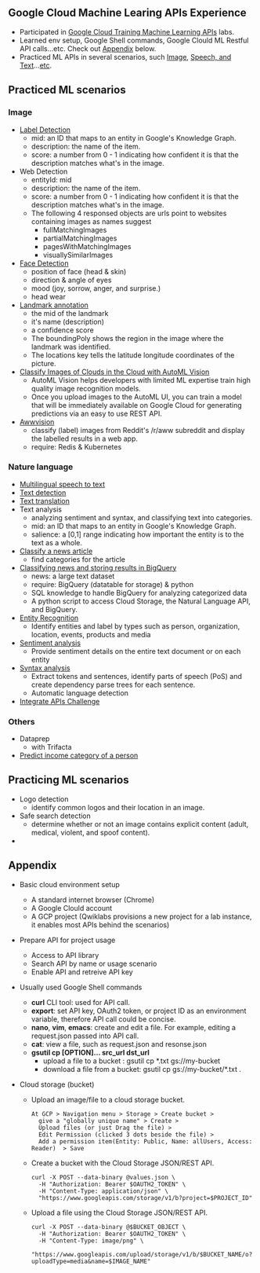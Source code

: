 ## Google Cloud Machine Learing APIs Experience

- Participated in [Google Cloud Training Machine Learning APIs](https://google.qwiklabs.com/) labs.
- Learned env setup, Google Shell commands, Google Clould ML Restful API calls...etc. Check out [Appendix](#appendix) below.
- Practiced ML APIs in several scenarios, such [Image](#image), [Speech, and Text](#nature-language)...[etc](#others).

## Practiced ML scenarios
### Image
* [Label Detection](label_detection)
  * mid: an ID that maps to an entity in Google's Knowledge Graph.
  * description: the name of the item.
  * score: a number from 0 - 1 indicating how confident it is that the description matches what's in the image.
* Web Detection
  * entityId: mid
  * description: the name of the item.
  * score: a number from 0 - 1 indicating how confident it is that the description matches what's in the image.
  * The following 4 responsed objects are urls point to websites containing images as names suggest
    * fullMatchingImages
    * partialMatchingImages
    * pagesWithMatchingImages
    * visuallySimilarImages
* [Face Detection](face_detection)
  * position of face (head & skin)
  * direction & angle of eyes
  * mood (joy, sorrow, anger, and surprise.)
  * head wear
* [Landmark annotation](landmark_annotation)
  * the mid of the landmark
  * it's name (description) 
  * a confidence score
  * The boundingPoly shows the region in the image where the landmark was identified.
  * The locations key tells the latitude longitude coordinates of the picture.  
* [Classify Images of Clouds in the Cloud with AutoML Vision](image_classification)
  * AutoML Vision helps developers with limited ML expertise train high quality image recognition models.
  * Once you upload images to the AutoML UI, you can train a model that will be immediately available on Google Cloud for generating predictions via an easy to use REST API.  
* [Awwvision](awwvision)
  * classify (label) images from Reddit's /r/aww subreddit and display the labelled results in a web app.
  * require: Redis & Kubernetes
  
### Nature language
* [Multilingual speech to text](speech_to_text)
* [Text detection](text_detection)
* [Text translation](text_translation)
* Text analysis
  * analyzing sentiment and syntax, and classifying text into categories.
  * mid: an ID that maps to an entity in Google's Knowledge Graph.
  * salience: a [0,1] range indicating how important the entity is to the text as a whole.   
* [Classify a news article](classify_a_ariticle)
  * find categories for the article
* [Classifying news and storing results in BigQuery](classify_news)
  * news: a large text dataset
  * require: BigQuery (datatable for storage) & python
  * SQL knowledge to handle BigQuery for analyzing categorized data
  * A python script to access Cloud Storage, the Natural Language API, and BigQuery.
* [Entity Recognition](entity_recognition)
  * Identify entities and label by types such as person, organization, location, events, products and media
* [Sentiment analysis](sentiment_analysis)
  * Provide sentiment details on the entire text document or on each entity
* [Syntax analysis](syntax_analysis)
  * Extract tokens and sentences, identify parts of speech (PoS) and create dependency parse trees for each sentence.
  * Automatic language detection
* [Integrate APIs Challenge](integrate_vision_translate_cloud_storage_bigquery)
  
### Others
 * Dataprep
   * with Trifacta
* [Predict income category of a person](predict_income)

## Practicing ML scenarios
* Logo detection
  * identify common logos and their location in an image.
* Safe search detection
  * determine whether or not an image contains explicit content (adult, medical, violent, and spoof content).
* []()
  
## Appendix
- Basic cloud environment setup
  * A standard internet browser (Chrome)
  * A Google Clould account
  * A GCP project (Qwiklabs provisions a new project for a lab instance, it enables most APIs behind the scenarios)
  
- Prepare API for project usage
  * Access to API library
  * Search API by name or usage scenario
  * Enable API and retreive API key
  
- Usually used Google Shell commands
  * **curl** CLI tool: used for API call. 
  * **export**: set API key, OAuth2 token, or project ID as an environment variable, therefore API call could be concise.
  * **nano**, **vim**, **emacs**: create and edit a file. For example, editing a request.json passed into API call.
  * **cat**: view a file, such as request.json and resonse.json
  * **gsutil cp [OPTION]... src_url dst_url**
    * upload a file to a bucket : gsutil cp \*.txt gs://my-bucket
    * download a file from a bucket: gsutil cp gs://my-bucket/*.txt .

- Cloud storage (bucket)
  * Upload an image/file to a cloud storage bucket. 
     ```
    At GCP > Navigation menu > Storage > Create bucket > 
       give a "globally unique name" > Create > 
       Upload files (or just Drag the file) > 
       Edit Permission (clicked 3 dots beside the file) > 
       Add a permission item(Entity: Public, Name: allUsers, Access: Reader)  > Save
      ```
  * Create a bucket with the Cloud Storage JSON/REST API.
    ```
    curl -X POST --data-binary @values.json \
      -H "Authorization: Bearer $OAUTH2_TOKEN" \
      -H "Content-Type: application/json" \
      "https://www.googleapis.com/storage/v1/b?project=$PROJECT_ID"
    ```
  * Upload a file using the Cloud Storage JSON/REST API.
    ``` 
    curl -X POST --data-binary @$BUCKET_OBJECT \
      -H "Authorization: Bearer $OAUTH2_TOKEN" \
      -H "Content-Type: image/png" \
      "https://www.googleapis.com/upload/storage/v1/b/$BUCKET_NAME/o?uploadType=media&name=$IMAGE_NAME"
    ```    

